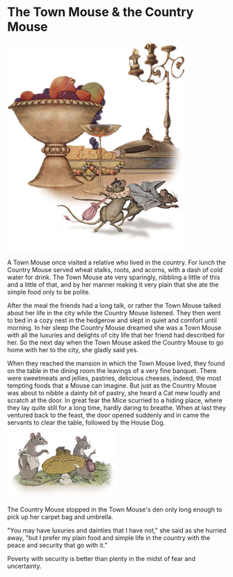 # The Town Mouse & the Country Mouse

![img](images/the-town-mouse-and-the-country-mouse.png)

A Town Mouse once visited a relative who lived in the country. For lunch the Country Mouse served wheat stalks, roots, and acorns, with a dash of cold water for drink. The Town Mouse ate very sparingly, nibbling a little of this and a little of that, and by her manner making it very plain that she ate the simple food only to be polite.

After the meal the friends had a long talk, or rather the Town Mouse talked about her life in the city while the Country Mouse listened. They then went to bed in a cozy nest in the hedgerow and slept in quiet and comfort until morning. In her sleep the Country Mouse dreamed she was a Town Mouse with all the luxuries and delights of city life that her friend had described for her. So the next day when the Town Mouse asked the Country Mouse to go home with her to the city, she gladly said yes.

When they reached the mansion in which the Town Mouse lived, they found on the table in the dining room the leavings of a very fine banquet. There were sweetmeats and jellies, pastries, delicious cheeses, indeed, the most tempting foods that a Mouse can imagine. But just as the Country Mouse was about to nibble a dainty bit of pastry, she heard a Cat mew loudly and scratch at the door. In great fear the Mice scurried to a hiding place, where they lay quite still for a long time, hardly daring to breathe. When at last they ventured back to the feast, the door opened suddenly and in came the servants to clear the table, followed by the House Dog.

![img](images/country-mouse.jpg)

The Country Mouse stopped in the Town Mouse's den only long enough to pick up her carpet bag and umbrella.

"You may have luxuries and dainties that I have not," she said as she hurried away, "but I prefer my plain food and simple life in the country with the peace and security that go with it."



Poverty with security is better than plenty in the midst of fear and uncertainty.